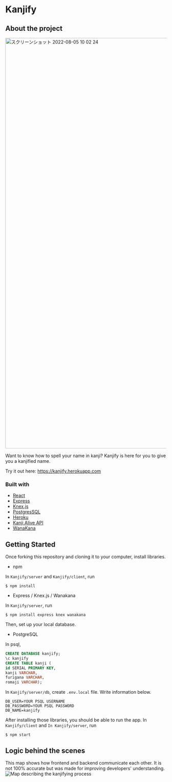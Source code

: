# Kanjify
## About the project
<img width="1280" alt="スクリーンショット 2022-08-05 10 02 24" src="https://user-images.githubusercontent.com/90857923/182979879-f386406e-e7e5-4734-a76c-4656859b9291.png">

Want to know how to spell your name in kanji? 
Kanjify is here for you to give you a kanjified name.

Try it out here: https://kanjify.herokuapp.com

### Built with
* [React](https://reactjs.org/)
* [Express](https://expressjs.com/)
* [Knex.js](http://knexjs.org/)
* [PostgresSQL](https://www.postgresql.org/)
* [Heroku](https://www.heroku.com/)
* [Kanji Alive API](https://app.kanjialive.com/api/docs)
* [WanaKana](https://github.com/WaniKani/WanaKana)

## Getting Started
Once forking this repository and cloning it to your computer, install libraries.
- npm

In `Kanjify/server` and `Kanjify/client`, run
```shell
$ npm install
```

- Express / Knex.js / Wanakana

In `Kanjify/server`, run
```shell
$ npm install express knex wanakana
```

Then, set up your local database.
- PostgreSQL

In psql,
```sql
CREATE DATABASE kanjify;
\c kanjify
CREATE TABLE kanji (
id SERIAL PRIMARY KEY,
kanji VARCHAR,
furigana VARCHAR,
romaji VARCHAR);
```

In `Kanjify/server/db`, create `.env.local` file. Write information below.

```
DB_USER=YOUR PSQL USERNAME
DB_PASSWORD=YOUR PSQL PASSWORD
DB_NAME=kanjify
```

After installing those libraries, you should be able to run the app.
In `Kanjify/client` and `In Kanjify/server`, run
```shell
$ npm start
```

## Logic behind the scenes
This map shows how frontend and backend communicate each other. It is not 100% accurate but was made for improving developers' understanding.
![Map describing the kanjifying process](https://user-images.githubusercontent.com/90857923/183230404-e9eddeee-a914-4942-aa78-20e942b9e792.png)

